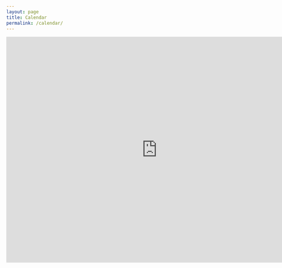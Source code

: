 ```yaml
---
layout: page
title: Calendar
permalink: /calendar/
---
```


<iframe src="https://calendar.google.com/calendar/embed?height=600&amp;wkst=1&amp;bgcolor=%23FFFFFF&amp;src=qgc4qk9m36nsjoo02q6kb8ut98%40group.calendar.google.com&amp;color=%23333333&amp;ctz=Australia%2FHobart" style="border-width:0" width="800" height="600" frameborder="0" scrolling="no"></iframe>
